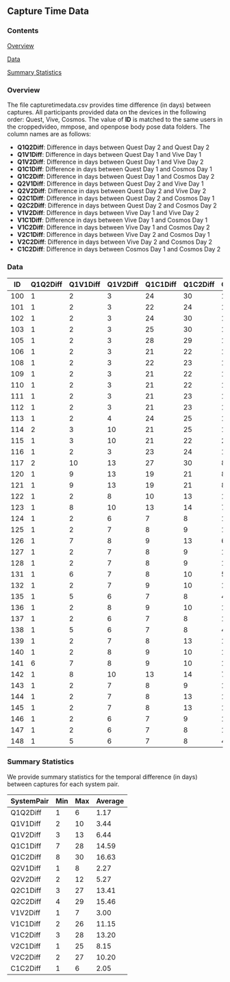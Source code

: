 ## Capture Time Data

### Contents
[Overview](#overview)

[Data](#data)

[Summary Statistics](#summary-statistics)

### Overview
The file capturetimedata.csv provides time difference (in days) between captures. All participants provided data on the devices in the following order: Quest, Vive, Cosmos. The value of **ID** is matched to the same users in the croppedvideo, mmpose, and openpose body pose data folders. The column names are as follows:

+ **Q1Q2Diff**: Difference in days between Quest Day 2 and Quest Day 2
+ **Q1V1Diff**: Difference in days between Quest Day 1 and Vive Day 1
+ **Q1V2Diff**: Difference in days between Quest Day 1 and Vive Day 2
+ **Q1C1Diff**: Difference in days between Quest Day 1 and Cosmos Day 1
+ **Q1C2Diff**: Difference in days between Quest Day 1 and Cosmos Day 2
+ **Q2V1Diff**: Difference in days between Quest Day 2 and Vive Day 1
+ **Q2V2Diff**: Difference in days between Quest Day 2 and Vive Day 2
+ **Q2C1Diff**: Difference in days between Quest Day 2 and Cosmos Day 1
+ **Q2C2Diff**: Difference in days between Quest Day 2 and Cosmos Day 2
+ **V1V2Diff**: Difference in days between Vive Day 1 and Vive Day 2
+ **V1C1Diff**: Difference in days between Vive Day 1 and Cosmos Day 1
+ **V1C2Diff**: Difference in days between Vive Day 1 and Cosmos Day 2
+ **V2C1Diff**: Difference in days between Vive Day 2 and Cosmos Day 1
+ **V2C2Diff**: Difference in days between Vive Day 2 and Cosmos Day 2
+ **C1C2Diff**: Difference in days between Cosmos Day 1 and Cosmos Day 2

### Data
| ID | Q1Q2Diff | Q1V1Diff | Q1V2Diff | Q1C1Diff | Q1C2Diff | Q2V1Diff | Q2V2Diff | Q2C1Diff | Q2C2Diff | V1V2Diff | V1C1Diff | V1C2Diff | V2C1Diff | V2C2Diff | C1C2Diff |
|--|--|--|--|--|--|--|--|--|--|--|--|--|--|--|--|
| 100 | 1 | 2 | 3 | 24 | 30 | 1 | 2 | 23 | 29 | 1 | 22 | 28 | 21 | 27 | 6 |
| 101 | 1 | 2 | 3 | 22 | 24 | 1 | 2 | 21 | 23 | 1 | 20 | 22 | 19 | 21 | 2 |
| 102 | 1 | 2 | 3 | 24 | 30 | 1 | 2 | 23 | 29 | 1 | 22 | 28 | 21 | 27 | 6 |
| 103 | 1 | 2 | 3 | 25 | 30 | 1 | 2 | 24 | 29 | 1 | 23 | 28 | 22 | 27 | 5 |
| 105 | 1 | 2 | 3 | 28 | 29 | 1 | 2 | 27 | 28 | 1 | 26 | 27 | 25 | 26 | 1 |
| 106 | 1 | 2 | 3 | 21 | 22 | 1 | 2 | 20 | 21 | 1 | 19 | 20 | 18 | 19 | 1 |
| 108 | 1 | 2 | 3 | 22 | 23 | 1 | 2 | 21 | 22 | 1 | 20 | 21 | 19 | 20 | 1 |
| 109 | 1 | 2 | 3 | 21 | 22 | 1 | 2 | 20 | 21 | 1 | 19 | 20 | 18 | 19 | 1 |
| 110 | 1 | 2 | 3 | 21 | 22 | 1 | 2 | 20 | 21 | 1 | 19 | 20 | 18 | 19 | 1 |
| 111 | 1 | 2 | 3 | 21 | 23 | 1 | 2 | 20 | 22 | 1 | 19 | 21 | 18 | 20 | 2 |
| 112 | 1 | 2 | 3 | 21 | 23 | 1 | 2 | 20 | 22 | 1 | 19 | 21 | 18 | 20 | 2 |
| 113 | 1 | 2 | 4 | 24 | 25 | 1 | 3 | 23 | 24 | 2 | 22 | 23 | 20 | 21 | 1 |
| 114 | 2 | 3 | 10 | 21 | 25 | 1 | 8 | 19 | 23 | 7 | 18 | 22 | 11 | 15 | 4 |
| 115 | 1 | 3 | 10 | 21 | 22 | 2 | 9 | 20 | 21 | 7 | 18 | 19 | 11 | 12 | 1 |
| 116 | 1 | 2 | 3 | 23 | 24 | 1 | 2 | 22 | 23 | 1 | 21 | 22 | 20 | 21 | 1 |
| 117 | 2 | 10 | 13 | 27 | 30 | 8 | 11 | 25 | 28 | 3 | 17 | 20 | 14 | 17 | 3 |
| 120 | 1 | 9 | 13 | 19 | 21 | 8 | 12 | 18 | 20 | 4 | 10 | 12 | 6 | 8 | 2 |
| 121 | 1 | 9 | 13 | 19 | 21 | 8 | 12 | 18 | 20 | 4 | 10 | 12 | 6 | 8 | 2 |
| 122 | 1 | 2 | 8 | 10 | 13 | 1 | 7 | 9 | 12 | 6 | 8 | 11 | 2 | 5 | 3 |
| 123 | 1 | 8 | 10 | 13 | 14 | 7 | 9 | 12 | 13 | 2 | 5 | 6 | 3 | 4 | 1 |
| 124 | 1 | 2 | 6 | 7 | 8 | 1 | 5 | 6 | 7 | 4 | 5 | 6 | 1 | 2 | 1 |
| 125 | 1 | 2 | 7 | 8 | 9 | 1 | 6 | 7 | 8 | 5 | 6 | 7 | 1 | 2 | 1 |
| 126 | 1 | 7 | 8 | 9 | 13 | 6 | 7 | 8 | 12 | 1 | 2 | 6 | 1 | 5 | 4 |
| 127 | 1 | 2 | 7 | 8 | 9 | 1 | 6 | 7 | 8 | 5 | 6 | 7 | 1 | 2 | 1 |
| 128 | 1 | 2 | 7 | 8 | 9 | 1 | 6 | 7 | 8 | 5 | 6 | 7 | 1 | 2 | 1 |
| 131 | 1 | 6 | 7 | 8 | 10 | 5 | 6 | 7 | 9 | 1 | 2 | 4 | 1 | 3 | 2 |
| 132 | 1 | 2 | 7 | 9 | 10 | 1 | 6 | 8 | 9 | 5 | 7 | 8 | 2 | 3 | 1 |
| 135 | 1 | 5 | 6 | 7 | 8 | 4 | 5 | 6 | 7 | 1 | 2 | 3 | 1 | 2 | 1 |
| 136 | 1 | 2 | 8 | 9 | 10 | 1 | 7 | 8 | 9 | 6 | 7 | 8 | 1 | 2 | 1 |
| 137 | 1 | 2 | 6 | 7 | 8 | 1 | 5 | 6 | 7 | 4 | 5 | 6 | 1 | 2 | 1 |
| 138 | 1 | 5 | 6 | 7 | 8 | 4 | 5 | 6 | 7 | 1 | 2 | 3 | 1 | 2 | 1 |
| 139 | 1 | 2 | 7 | 8 | 13 | 1 | 6 | 7 | 12 | 5 | 6 | 11 | 1 | 6 | 5 |
| 140 | 1 | 2 | 8 | 9 | 10 | 1 | 7 | 8 | 9 | 6 | 7 | 8 | 1 | 2 | 1 |
| 141 | 6 | 7 | 8 | 9 | 10 | 1 | 2 | 3 | 4 | 1 | 2 | 3 | 1 | 2 | 1 |
| 142 | 1 | 8 | 10 | 13 | 14 | 7 | 9 | 12 | 13 | 2 | 5 | 6 | 3 | 4 | 1 |
| 143 | 1 | 2 | 7 | 8 | 9 | 1 | 6 | 7 | 8 | 5 | 6 | 7 | 1 | 2 | 1 |
| 144 | 1 | 2 | 7 | 8 | 13 | 1 | 6 | 7 | 12 | 5 | 6 | 11 | 1 | 6 | 5 |
| 145 | 1 | 2 | 7 | 8 | 13 | 1 | 6 | 7 | 12 | 5 | 6 | 11 | 1 | 6 | 5 |
| 146 | 1 | 2 | 6 | 7 | 9 | 1 | 5 | 6 | 8 | 4 | 5 | 7 | 1 | 3 | 2 |
| 147 | 1 | 2 | 6 | 7 | 8 | 1 | 5 | 6 | 7 | 4 | 5 | 6 | 1 | 2 | 1 |
| 148 | 1 | 5 | 6 | 7 | 8 | 4 | 5 | 6 | 7 | 1 | 2 | 3 | 1 | 2 | 1 |

### Summary Statistics
We provide summary statistics for the temporal difference (in days) between captures for each system pair.

| SystemPair | Min |	Max |	Average |
|--|--|--|--|
| Q1Q2Diff | 1 | 6 | 1.17 |
| Q1V1Diff | 2 | 10 | 3.44 |
| Q1V2Diff | 3 | 13 | 6.44 |
| Q1C1Diff | 7 | 28 | 14.59 |
| Q1C2Diff | 8 | 30 | 16.63 |
| Q2V1Diff | 1 | 8 | 2.27 |
| Q2V2Diff | 2 | 12 | 5.27 |
| Q2C1Diff | 3 | 27 | 13.41 |
| Q2C2Diff | 4 | 29 | 15.46 |
| V1V2Diff | 1 | 7 | 3.00 |
| V1C1Diff | 2 | 26 | 11.15 |
| V1C2Diff | 3 | 28 | 13.20 |
| V2C1Diff | 1 | 25 | 8.15 |
| V2C2Diff | 2 | 27 | 10.20 | 
| C1C2Diff | 1 | 6 | 2.05 |
